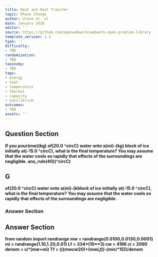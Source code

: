 ```yaml
---
title: Heat and Heat Transfer
topic: Phase Change
author: Urone et. al
date: January 2018
editor: ''
source: https://github.com/openwebwork/webwork-open-problem-library
template_version: 1.1
type: ''
difficulty:
- TBD
randomization:
- TBD
taxonomy:
- TBD
tags:
- energy
- heat
- temperature
- thermal
- capacity
- equilibrium
outcomes:
- TBD
assets: ''
---
```


## Question Section 

<b>
If you pour(mw)(kg) of(20.0 ^circC) water onto a(mi)-(kg) block of ice initially at(-15.0 ^circC), what is the final temperature? You may assume that the water cools so rapidly that effects of the surroundings are negligible.
ans_rule(40)(^circC)

## G
of(20.0 ^circC) water onto a(mi)-(kblock of ice initially at(-15.0 ^circC), what is the final temperature? You may assume that the water cools so rapidly that effects of the surroundings are negligible.
### Answer Section


## Answer Section

from random import randrange
mw = randrange(0.0100,0.0130,0.0001)
mi = randrange(1.10,1.20,0.01)
Lf = 334*(10**3)
cw = 4186
ci = 2090
denom = ci*(mw+mi)
Tf = (((mw*cw*20)+(mw*Lf))-(mi*ci*15))/denom